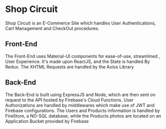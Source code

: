# Shop Circuit
Shop Circuit is an E-Commerce Site which handles User Authentications, Cart Management and CheckOut procedures.

## Front-End
The Front-End uses Material-UI components for ease-of-use, streamlined , User Experience. It's made upon ReactJS, and the State is handled By Redux. The XHTML Requests are handled by the Axios Library

## Back-End

The Back-End is built using ExpressJS and Node, which are then sent on request to the API hosted by Firebase's Cloud Functions. User Authorizations are handled by middlewares which make use of JWT and Firebase configurations.
The Users and Products information is handled by FireStore, a NO-SQL database, while the Products photos are located on an Application Bucket provided by Firebase
